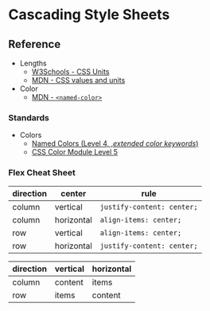 # Cascading Style Sheets

## Reference

- Lengths
    - [W3Schools - CSS Units](https://www.w3schools.com/cssref/css_units.asp)
    - [MDN - CSS values and units](https://developer.mozilla.org/en-US/docs/Learn/CSS/Building_blocks/Values_and_units)
- Color
    - [MDN - `<named-color>`](https://developer.mozilla.org/en-US/docs/Web/CSS/named-color)

### Standards

- Colors
    - [Named Colors (Level 4, ,*extended color keywords*)](https://drafts.csswg.org/css-color-4/#named-colors)
    - [CSS Color Module Level 5](https://drafts.csswg.org/css-color/#color-syntax)


### Flex Cheat Sheet

| direction |   center   |            rule            |
| --------- | ---------- | -------------------------- |
| column    | vertical   | `justify-content: center;` |
| column    | horizontal | `align-items: center;`     |
| row       | vertical   | `align-items: center;`     |
| row       | horizontal | `justify-content: center;` |

| direction | vertical | horizontal |
| --------- | -------- | ---------- |
| column    | content  | items      |
| row       | items    | content    |
